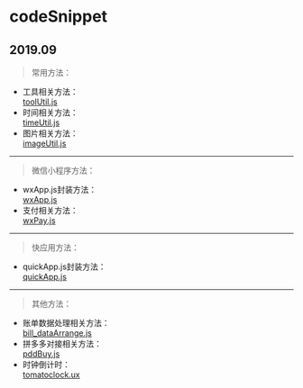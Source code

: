 # codeSnippet
2019.09
---
> 常用方法：<br>
- 工具相关方法：<br>
[toolUtil.js](https://github.com/Mathilda-Chen/code-snippet/blob/master/toolUtil.js)
- 时间相关方法：<br>
[timeUtil.js](https://github.com/Mathilda-Chen/code-snippet/blob/master/timeUtil.js)
- 图片相关方法：<br>
[imageUtil.js](https://github.com/Mathilda-Chen/code-snippet/blob/master/imageUtil.js)
---
> 微信小程序方法：<br>
- wxApp.js封装方法：<br>
[wxApp.js](https://github.com/Mathilda-Chen/code-snippet/blob/master/wxApp.js)
- 支付相关方法：<br>
[wxPay.js](https://github.com/Mathilda-Chen/code-snippet/blob/master/wxPay.js)
---
> 快应用方法：<br>
- quickApp.js封装方法：<br>
[quickApp.js](https://github.com/Mathilda-Chen/code-snippet/blob/master/quickApp.js)
---
> 其他方法：<br>
- 账单数据处理相关方法：<br>
[bill_dataArrange.js](https://github.com/Mathilda-Chen/code-snippet/blob/master/bill_dataArrange.js)
- 拼多多对接相关方法：<br>
[pddBuy.js](https://github.com/Mathilda-Chen/code-snippet/blob/master/pddBuy.js)
- 时钟倒计时：<br>
[tomatoclock.ux](https://github.com/Mathilda-Chen/code-snippet/blob/master/tomatoclock.ux)
